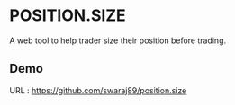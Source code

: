 # POSITION.SIZE

A web tool to help trader size their position before trading.

## Demo

URL : https://github.com/swaraj89/position.size
